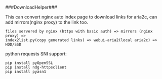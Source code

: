 ###DownloadHelper###

This can convert nginx auto index page to download links for aria2c, can add mirrors(nginx proxy) to the link too.


```
files servered by nginx (https with basic auth) => mirrors (nginx proxy) =>
index2list.py(copy generated links) => webui-aria2(local aria2c) => HDD/SSD
```

python requests SNI support:

```
pip install pyOpenSSL
pip install ndg-httpsclient
pip install pyasn1
```

